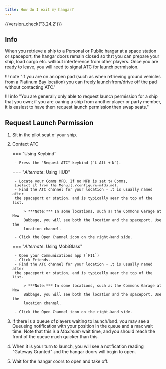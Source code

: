 ```yaml
---
title: How do I exit my hangar?
---
```


{{version_check("3.24.2")}}

## Info

When you retrieve a ship to a Personal or Public hangar at a space station or
spaceport, the hangar doors remain closed so that you can prepare your ship,
load cargo etc. without interference from other players. Once you are ready to
leave, you will need to signal ATC for launch permission.

<!-- markdownlint-disable-next-line MD013 -->
!!! note "If you are on an open pad (such as when retrieving ground vehicles from a Platinum Bay location) you can freely launch from/drive off the pad without contacting ATC."

<!-- markdownlint-disable-next-line MD013 -->
!!! info "You are generally only able to request launch permission for a ship that you own; if you are loaning a ship from another player or party member, it is easiest to have them request launch permission then swap seats."

## Request Launch Permission

1. Sit in the pilot seat of your ship.

1. Contact ATC

    === "Using Keybind"

        - Press the "Request ATC" keybind (`L Alt + N`).

    === "*Alternate*: Using HUD"

        - Locate your Comms MFD. If no MFD is set to Comms,
        [select it from the Menu](./configure-mfds.md).
        - Find the ATC channel for your location - it is usually named after
        the spaceport or station, and is typically near the top of the list.

            > ***Note:*** In some locations, such as the Commons Garage at New
            Babbage, you will see both the location and the spaceport. Use the
            location channel.

        - Click the Open Channel icon on the right-hand side.

    === "*Alternate*: Using MobiGlass"

        - Open your Communications app (`F11`)
        - Click Friends.
        - Find the ATC channel for your location - it is usually named after
        the spaceport or station, and is typically near the top of the list.

            > ***Note:*** In some locations, such as the Commons Garage at New
            Babbage, you will see both the location and the spaceport. Use the
            location channel.
            
        - Click the Open Channel icon on the right-hand side.

1. If there is a queue of players waiting to launch/land, you may see a Queueing
notification with your position in the queue and a max wait time. Note that this
is a *Maximum* wait time, and you should reach the front of the queue much
quicker than this.

1. When it is your turn to launch, you will see a notification reading
"Gateway Granted" and the hangar doors will begin to open.

1. Wait for the hangar doors to open and take off.
